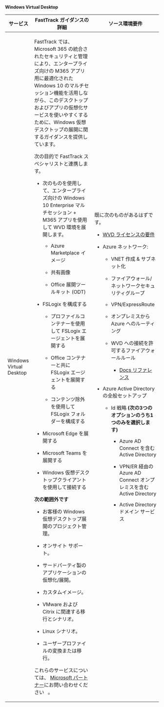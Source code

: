 **Windows Virtual Desktop**

<table>
<thead>
<tr class="header">
<th><strong>サービス</strong></th>
<th><strong>FastTrack ガイダンスの詳細</strong></th>
<th><strong>ソース環境要件</strong></th>
</tr>
</thead>
<tbody>
<tr class="odd">
<td>Windows Virtual Desktop</td>
<td><p>FastTrack では、Microsoft 365 の統合されたセキュリティと管理により、エンタープライズ向けの M365 アプリ用に最適化された Windows 10 のマルチセッション機能を活用しながら、このデスクトップおよびアプリの仮想化サービスを使いやすくするために、Windows 仮想デスクトップの展開に関するガイダンスを提供しています。</p>
<p>次の目的で FastTrack スペシャリストと連携します。</p>
<ul>
<li><p>次のものを使用して、エンタープライズ向けの Windows 10 Enterprise マルチセッション + M365 アプリを使用して WVD 環境を展開します。</p>
<ul>
<li><p>Azure Marketplace イメージ</p></li>
<li><p>共有画像</p></li>
<li><p>Office 展開ツールキット (ODT)</p></li>
</ul></li>
<li><p>FSLogix を構成する</p>
<ul>
<li><p>プロファイルコンテナーを使用して FSLogix エージェントを展開する</p></li>
<li><p>Office コンテナーと共に FSLogix エージェントを展開する</p></li>
<li><p>コンテンツ除外を使用して FSLogix フォルダーを構成する</p></li>
</ul></li>
<li><p>Microsoft Edge を展開する</p></li>
<li><p>Microsoft Teams を展開する</p></li>
<li><p>Windows 仮想デスクトップクライアントを使用して接続する</p></li>
</ul>
<p><strong>次の範囲外です</strong></p>
<ul>
<li><p>お客様の Windows 仮想デスクトップ展開のプロジェクト管理。</p></li>
<li><p>オンサイト サポート。</p></li>
<li><p>サードパーティ製のアプリケーションの仮想化/展開。</p></li>
<li><p>カスタムイメージ。</p></li>
<li><p>VMware および Citrix に関連する移行とシナリオ。</p></li>
<li><p>Linux シナリオ。</p></li>
<li><p>ユーザープロファイルの変換または移行。</p></li>
</ul>
<p>これらのサービスについては、 <a href="https://go.microsoft.com/fwlink/?linkid=2080150">Microsoft パートナー</a>にお問い合わせください   。</p></td>
<td><p>既に次のものがあるはずです。</p>
<ul>
<li><p><a href="https://docs.microsoft.com/en-us/azure/virtual-desktop/overview#requirements">WVD ライセンスの要件</a></p></li>
<li><p>Azure ネットワーク:</p>
<ul>
<li><p>VNET 作成 &amp; サブネット化</p></li>
<li><p>ファイアウォール/ネットワークセキュリティグループ</p></li>
<li><p>VPN/ExpressRoute</p></li>
<li><p>オンプレミスから Azure へのルーティング</p></li>
<li><p>WVD への接続を許可するファイアウォールルール</p>
<ul>
<li><p><a href="https://docs.microsoft.com/en-us/azure/virtual-desktop/overview#supported-remote-desktop-clients">Docs リファレンス</a></p></li>
</ul></li>
</ul></li>
<li><p>Azure Active Directory の全般セットアップ</p>
<ul>
<li><p>Id 戦略 <strong>(次の3つのオプションのうち1つのみを選択します)</strong></p>
<ul>
<li><p>Azure AD Connect を含む Active Directory</p></li>
<li><p>VPN/ER 経由の Azure AD Connect オンプレミスを含む Active Directory</p></li>
<li><p>Active Directory ドメイン サービス</p></li>
</ul></li>
</ul></li>
</ul></td>
</tr>
</tbody>
</table>
